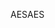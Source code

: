 <span data-ttu-id="8fa9f-101">AES</span><span class="sxs-lookup"><span data-stu-id="8fa9f-101">AES</span></span>
